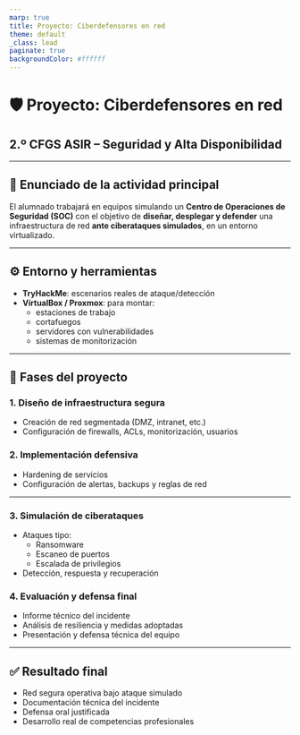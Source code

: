 ```yaml
---
marp: true
title: Proyecto: Ciberdefensores en red
theme: default
_class: lead
paginate: true
backgroundColor: #ffffff
---
```


# 🛡️ Proyecto: Ciberdefensores en red  
## 2.º CFGS ASIR – Seguridad y Alta Disponibilidad

---

## 🎯 Enunciado de la actividad principal

El alumnado trabajará en equipos simulando un **Centro de Operaciones de Seguridad (SOC)** con el objetivo de **diseñar, desplegar y defender** una infraestructura de red **ante ciberataques simulados**, en un entorno virtualizado.

---

## ⚙️ Entorno y herramientas

- **TryHackMe**: escenarios reales de ataque/detección  
- **VirtualBox / Proxmox**: para montar:
  - estaciones de trabajo  
  - cortafuegos  
  - servidores con vulnerabilidades  
  - sistemas de monitorización

---

## 🧪 Fases del proyecto

### 1. Diseño de infraestructura segura  
- Creación de red segmentada (DMZ, intranet, etc.)  
- Configuración de firewalls, ACLs, monitorización, usuarios

### 2. Implementación defensiva  
- Hardening de servicios  
- Configuración de alertas, backups y reglas de red  

---

### 3. Simulación de ciberataques  
- Ataques tipo:
  - Ransomware
  - Escaneo de puertos
  - Escalada de privilegios
- Detección, respuesta y recuperación

### 4. Evaluación y defensa final  
- Informe técnico del incidente  
- Análisis de resiliencia y medidas adoptadas  
- Presentación y defensa técnica del equipo

---

## ✅ Resultado final

- Red segura operativa bajo ataque simulado  
- Documentación técnica del incidente  
- Defensa oral justificada  
- Desarrollo real de competencias profesionales

